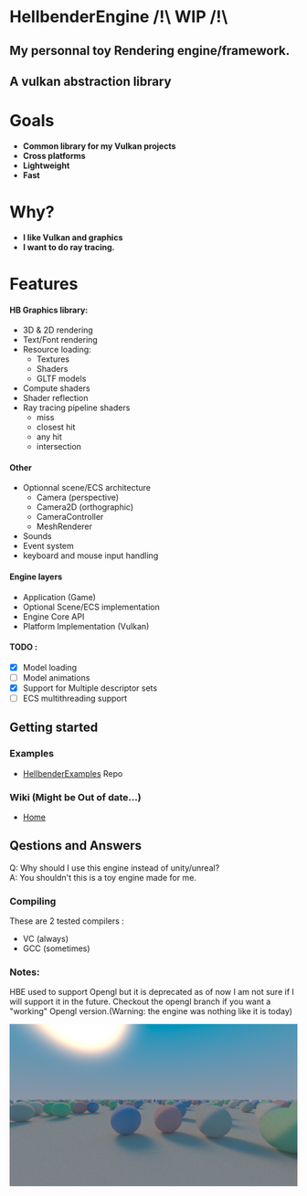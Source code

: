 # HellbenderEngine /!\ WIP /!\
## My personnal toy Rendering engine/framework.
## A vulkan abstraction library

# Goals
- **Common library for my Vulkan projects**
- **Cross platforms**
- **Lightweight**
- **Fast**

# Why?
- **I like Vulkan and graphics**
- **I want to do ray tracing.**

# Features
#### HB Graphics library:
- 3D & 2D rendering
- Text/Font rendering
- Resource loading:
	- Textures
	- Shaders
	- GLTF models
- Compute shaders
- Shader reflection
- Ray tracing pipeline shaders
	- miss
	- closest hit
	- any hit
	- intersection
#### Other
- Optionnal scene/ECS architecture
	- Camera (perspective)
	- Camera2D (orthographic)
	- CameraController
	- MeshRenderer
- Sounds
- Event system
- keyboard and mouse input handling

#### Engine layers
- Application (Game)
- Optional Scene/ECS implementation
- Engine Core API
- Platform Implementation (Vulkan)

#### TODO :
- [x] Model loading 
- [ ] Model animations
- [x] Support for Multiple descriptor sets
- [ ] ECS multithreading support
## Getting started
### Examples
- [HellbenderExamples](https://github.com/Goutch/HellbenderExamples) Repo
### Wiki (Might be Out of date...)
- [Home](https://github.com/Goutch/HellbenderEngine/wiki)
## Qestions and Answers
Q: Why should I use this engine instead of unity/unreal?  
A: You shouldn't this is a toy engine made for me.

### Compiling
These are 2 tested compilers :
- VC (always)
- GCC (sometimes)

### Notes:
HBE used to support Opengl but it is deprecated as of now I am not sure if I will support it in the future. Checkout the opengl branch if you want a "working" Opengl version.(Warning: the engine was nothing like it is today)

![Path Tracing Screenshot](https://github.com/Goutch/HellbenderEngine/blob/develop/screenshots/pathtracing.PNG)

